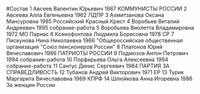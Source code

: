 #Состав
1 Авсеев Валентин Юрьевич 1987 КОММУНИСТЫ РОССИИ
2 Авсеева Алла Евгеньевна 1962 ЛДПР
3 Ахмитзанова Оксана Мансуровна 1985 Российский Красный Крест
4 Воробьев Виталий Андреевич 1995 собрание-работа
5 Воробьева Виолетта Владимировна 1972 МО Парнас
6 Ксенофонтова Людмила Борисовна 1978 СР
7 Пискунова Нина Николаевна 1966 \"Общероссийская общественная организация \"Союз пенсионеров России\"
8 Платонов Юрий Вячеславович 1986 ПАТРИОТЫ РОССИИ
9 Подмозов Антон Петрович 1994 собрание-работа
10 Порфирьева Ольга Алексеевна 1994 собрание-работа
11 Сантус Денис Сергеевич 1984 ПАРТИЯ ЗА СПРАВЕДЛИВОСТЬ
12 Тубанов Андрей Викторович 1971 ЕР
13 Турик Маргарита Вячеславовна 1969 КПРФ
14 Шлюйкова Анна Игоревна 1986 За женщин России
